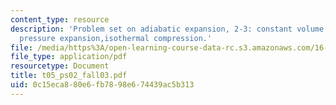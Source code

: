 ```yaml
---
content_type: resource
description: 'Problem set on adiabatic expansion, 2-3: constant volume heat addition,constant
  pressure expansion,isothermal compression.'
file: /media/https%3A/open-learning-course-data-rc.s3.amazonaws.com/16-01-unified-engineering-i-ii-iii-iv-fall-2005-spring-2006/0c15eca880e6fb7898e674439ac5b313_t05_ps02_fall03.pdf
file_type: application/pdf
resourcetype: Document
title: t05_ps02_fall03.pdf
uid: 0c15eca8-80e6-fb78-98e6-74439ac5b313
---
```

